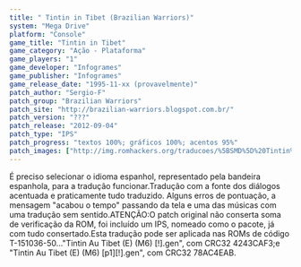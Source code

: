 ```yaml
---
title: " Tintin in Tibet (Brazilian Warriors)"
system: "Mega Drive"
platform: "Console"
game_title: "Tintin in Tibet"
game_category: "Ação - Plataforma"
game_players: "1"
game_developer: "Infogrames"
game_publisher: "Infogrames"
game_release_date: "1995-11-xx (provavelmente)"
patch_author: "Sergio-F"
patch_group: "Brazilian Warriors"
patch_site: "http://brazilian-warriors.blogspot.com.br/"
patch_version: "???"
patch_release: "2012-09-04"
patch_type: "IPS"
patch_progress: "textos 100%; gráficos 100%; acentos 95%"
patch_images: ["http://img.romhackers.org/traducoes/%5BSMD%5D%20Tintin%20in%20Tibet%20-%20Brazilian%20Warriors%20-%201.png","http://img.romhackers.org/traducoes/%5BSMD%5D%20Tintin%20in%20Tibet%20-%20Brazilian%20Warriors%20-%202.png","http://img.romhackers.org/traducoes/%5BSMD%5D%20Tintin%20in%20Tibet%20-%20Brazilian%20Warriors%20-%203.png"]
---
```

É preciso selecionar o idioma espanhol, representado pela bandeira espanhola, para a tradução funcionar.Tradução com a fonte dos diálogos acentuada e praticamente tudo traduzido. Alguns erros de pontuação, a mensagem "acabou o tempo" passando da tela e uma das músicas com uma tradução sem sentido.ATENÇÃO:O patch original não conserta soma de verificação da ROM, foi incluído um IPS, nomeado como o pacote, já com tudo consertado.Esta tradução pode ser aplicada nas ROMs de código T-151036-50..."Tintin Au Tibet (E) (M6) [!].gen", com CRC32 4243CAF3;e "Tintin Au Tibet (E) (M6) [p1][!].gen", com CRC32 78AC4EAB.
